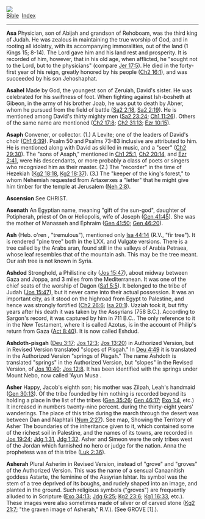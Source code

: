 [![](../../cdshop/ithlogo.png)](../../index)  
[Bible](../index)  [Index](index) 

------------------------------------------------------------------------

<span id="000">**Asa**</span> Physician, son of Abijah and grandson of
Rehoboam, was the third king of Judah. He was zealous in maintaining the
true worship of God, and in rooting all idolatry, with its accompanying
immoralities, out of the land (1 Kings 15; 8-14). The Lord gave him and
his land rest and prosperity. It is recorded of him, however, that in
his old age, when afflicted, he "sought not to the Lord, but to the
physicians" (compare [Jer 17:5](../kjv/jer017.htm#005)). He died in the
forty-first year of his reign, greatly honored by his people ([Ch2
16:1](../kjv/ch2016.htm#001)), and was succeeded by his son Jehoshaphat.

<span id="001">**Asahel**</span> Made by God, the youngest son of
Zeruiah, David's sister. He was celebrated for his swiftness of foot.
When fighting against Ish-bosheth at Gibeon, in the army of his brother
Joab, he was put to death by Abner, whom he pursued from the field of
battle ([Sa2 2:18](../kjv/sa2002.htm#018), [Sa2
2:19](../kjv/sa2002.htm#019)). He is mentioned among David's thirty
mighty men ([Sa2 23:24](../kjv/sa2023.htm#024); [Ch1
11:26](../kjv/ch1011.htm#026)). Others of the same name are mentioned
([Ch2 17:8](../kjv/ch2017.htm#008); [Ch2 31:13](../kjv/ch2031.htm#013);
[Ezr 10:15](../kjv/ezr010.htm#015)).

<span id="002">**Asaph**</span> Convener, or collector. (1.) A Levite;
one of the leaders of David's choir ([Ch1 6:39](../kjv/ch1006.htm#039)).
Psalm 50 and Psalms 73-83 inclusive are attributed to him. He is
mentioned along with David as skilled in music, and a "seer" ([Ch2
29:30](../kjv/ch2029.htm#030)). The "sons of Asaph," mentioned in [Ch1
25:1](../kjv/ch1025.htm#001), [Ch2 20:14](../kjv/ch2020.htm#014), and
[Ezr 2:41](../kjv/ezr002.htm#041), were his descendants, or more
probably a class of poets or singers who recognized him as their master.
(2.) The "recorder" in the time of Hezekiah ([Kg2
18:18](../kjv/kg2018.htm#018), [Kg2 18:37](../kjv/kg2018.htm#037)). (3.)
The "keeper of the king's forest," to whom Nehemiah requested from
Artaxerxes a "letter" that he might give him timber for the temple at
Jerusalem ([Neh 2:8](../kjv/neh002.htm#008)).

<span id="003">**Ascension**</span> See CHRIST.

<span id="004">**Asenath**</span> An Egyptian name, meaning "gift of the
sun-god", daughter of Potipherah, priest of On or Heliopolis, wife of
Joseph ([Gen 41:45](../kjv/gen041.htm#045)). She was the mother of
Manasseh and Ephraim ([Gen 41:50](../kjv/gen041.htm#050); [Gen
46:20](../kjv/gen046.htm#020)).

<span id="005">**Ash**</span> (Heb. o'ren , "tremulous"), mentioned only
[Isa 44:14](../kjv/isa044.htm#014) (R.V., "fir tree"). It is rendered
"pine tree" both in the LXX. and Vulgate versions. There is a tree
called by the Arabs aran, found still in the valleys of Arabia Petraea,
whose leaf resembles that of the mountain ash. This may be the tree
meant. Our ash tree is not known in Syria.

<span id="006">**Ashdod**</span> Stronghold, a Philistine city ([Jos
15:47](../kjv/jos015.htm#047)), about midway between Gaza and Joppa, and
3 miles from the Mediterranean. It was one of the chief seats of the
worship of Dagon ([Sa1 5:5](../kjv/sa1005.htm#005)). It belonged to the
tribe of Judah ([Jos 15:47](../kjv/jos015.htm#047)), but it never came
into their actual possession. It was an important city, as it stood on
the highroad from Egypt to Palestine, and hence was strongly fortified
([Ch2 26:6](../kjv/ch2026.htm#006); [Isa 20:1](../kjv/isa020.htm#001)).
Uzziah took it, but fifty years after his death it was taken by the
Assyrians (758 B.C.). According to Sargon's record, it was captured by
him in 711 B.C.. The only reference to it in the New Testament, where it
is called Azotus, is in the account of Philip's return from Gaza ([Act
8:40](../kjv/act008.htm#040)). It is now called Eshdud.

<span id="007">**Ashdoth-pisgah**</span> ([Deu
3:17](../kjv/deu003.htm#017); [Jos 12:3](../kjv/jos012.htm#003); [Jos
13:20](../kjv/jos013.htm#020)) in Authorized Version, but in Revised
Version translated "slopes of Pisgah." In [Deu
4:49](../kjv/deu004.htm#049) it is translated in the Authorized Version
"springs of Pisgah." The name Ashdoth is translated "springs" in the
Authorized Version, but "slopes" in the Revised Version, of [Jos
10:40](../kjv/jos010.htm#040); [Jos 12:8](../kjv/jos012.htm#008). It has
been identified with the springs under Mount Nebo, now called 'Ayun Musa
.

<span id="008">**Asher**</span> Happy, Jacob's eighth son; his mother
was Zilpah, Leah's handmaid ([Gen 30:13](../kjv/gen030.htm#013)). Of the
tribe founded by him nothing is recorded beyond its holding a place in
the list of the tribes ([Gen 35:26](../kjv/gen035.htm#026); [Gen
46:17](../kjv/gen046.htm#017); [Exo 1:4](../kjv/exo001.htm#004), etc.)
It increased in numbers twenty-nine percent. during the thirty-eight
years' wanderings. The place of this tribe during the march through the
desert was between Dan and Naphtali ([Num 2:27](../kjv/num002.htm#027)).
See map, Showing the Territory of Asher The boundaries of the
inheritance given to it, which contained some of the richest soil in
Palestine, and the names of its towns, are recorded in [Jos
19:24](../kjv/jos019.htm#024); [Jdg 1:31](../kjv/jdg001.htm#031), [Jdg
1:32](../kjv/jdg001.htm#032). Asher and Simeon were the only tribes west
of the Jordan which furnished no hero or judge for the nation. Anna the
prophetess was of this tribe ([Luk 2:36](../kjv/luk002.htm#036)).

<span id="009">**Asherah**</span> Plural Asherim in Revised Version,
instead of "grove" and "groves" of the Authorized Version. This was the
name of a sensual Canaanitish goddess Astarte, the feminine of the
Assyrian Ishtar. Its symbol was the stem of a tree deprived of its
boughs, and rudely shaped into an image, and planted in the ground. Such
religious symbols ("groves") are frequently alluded to in Scripture
([Exo 34:13](../kjv/exo034.htm#013); [Jdg 6:25](../kjv/jdg006.htm#025);
[Kg2 23:6](../kjv/kg2023.htm#006); [Kg1 16:33](../kjv/kg1016.htm#033),
etc.). These images were also sometimes made of silver or of carved
stone ([Kg2 21:7](../kjv/kg2021.htm#007); "the graven image of Asherah,"
R.V.). (See GROVE \[1\].).
